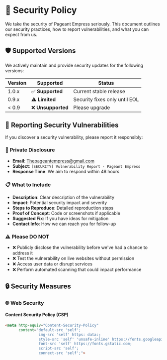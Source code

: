# 🔐 Security Policy

We take the security of Pageant Empress seriously. This document outlines our security practices, how to report vulnerabilities, and what you can expect from us.

## 🛡️ Supported Versions

We actively maintain and provide security updates for the following versions:

| Version | Supported          | Status |
| ------- | ------------------ | ------ |
| 1.0.x   | ✅ **Supported**   | Current stable release |
| 0.9.x   | ⚠️ **Limited**     | Security fixes only until EOL |
| < 0.9   | ❌ **Unsupported** | Please upgrade |

## 🚨 Reporting Security Vulnerabilities

If you discover a security vulnerability, please report it responsibly:

### 📧 **Private Disclosure**
- **Email**: [Thepageantempress@gmail.com](mailto:Thepageantempress@gmail.com)
- **Subject**: `[SECURITY] Vulnerability Report - Pageant Empress`
- **Response Time**: We aim to respond within 48 hours

### 📋 **What to Include**
- **Description**: Clear description of the vulnerability
- **Impact**: Potential security impact and severity
- **Steps to Reproduce**: Detailed reproduction steps
- **Proof of Concept**: Code or screenshots if applicable
- **Suggested Fix**: If you have ideas for mitigation
- **Contact Info**: How we can reach you for follow-up

### ⚠️ **Please DO NOT**
- ❌ Publicly disclose the vulnerability before we've had a chance to address it
- ❌ Test the vulnerability on live websites without permission
- ❌ Access user data or disrupt services
- ❌ Perform automated scanning that could impact performance

## 🔒 Security Measures

### 🌐 **Web Security**

#### Content Security Policy (CSP)
```html
<meta http-equiv="Content-Security-Policy" 
      content="default-src 'self'; 
               img-src 'self' https: data:; 
               style-src 'self' 'unsafe-inline' https://fonts.googleapis.com; 
               font-src 'self' https://fonts.gstatic.com;
               script-src 'self';
               connect-src 'self';">
